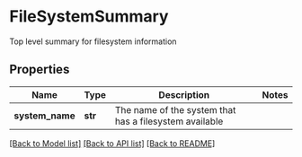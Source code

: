 # FileSystemSummary

Top level summary for filesystem information

## Properties
Name | Type | Description | Notes
------------ | ------------- | ------------- | -------------
**system_name** | **str** | The name of the system that has a filesystem available | 

[[Back to Model list]](../README.md#documentation-for-models) [[Back to API list]](../README.md#documentation-for-api-endpoints) [[Back to README]](../README.md)


